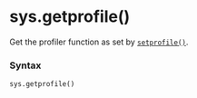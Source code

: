 # sys.getprofile()

Get the profiler function as set by [`setprofile()`](/modules/sys/setprofile.md).

### Syntax

```python
sys.getprofile()
```